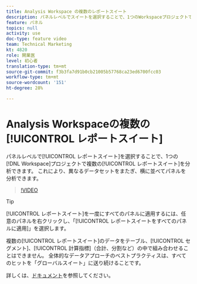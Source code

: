 ```yaml
---
title: Analysis Workspace の複数のレポートスイート
description: パネルレベルでスイートを選択することで、1つのWorkspaceプロジェクトで複数のレポートスイートを分析できます。 これにより、異なるデータセットをまたぎ、横に並べてパネルを分析できます。
feature: パネル
topics: null
activity: use
doc-type: feature video
team: Technical Marketing
kt: 4820
role: 開業医
level: 初心者
translation-type: tm+mt
source-git-commit: f3b3fa7d91b0cb21005b57768ca23ed6700fcc03
workflow-type: tm+mt
source-wordcount: '151'
ht-degree: 28%

---
```



# Analysis Workspaceの複数の[!UICONTROL レポートスイート]

パネルレベルで[!UICONTROL レポートスイート]を選択することで、1つの[!DNL Workspace]プロジェクトで複数の[!UICONTROL レポートスイート]を分析できます。 これにより、異なるデータセットをまたぎ、横に並べてパネルを分析できます。

>[!VIDEO](https://video.tv.adobe.com/v/32843/?quality=12)

>[!TIP]
>
> [!UICONTROL レポートスイート]を一度にすべてのパネルに適用するには、任意のパネルを右クリックし、「[!UICONTROL レポートスイートをすべてのパネルに適用]」を選択します。

複数の[!UICONTROL レポートスイート]のデータをテーブル、[!UICONTROL セグメント]、[!UICONTROL 計算指標]（合計、分割など）の中で組み合わせることはできません。 全体的なデータアプローチのベストプラクティスは、すべてのヒットを「グローバルスイート」に送り続けることです。

詳しくは、[ドキュメント](https://docs.adobe.com/content/help/ja-JP/analytics/analyze/analysis-workspace/build-workspace-project/multiple-report-suites.html)を参照してください。
